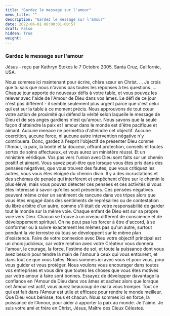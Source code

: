 ```yaml
---
title: "Gardez le message sur l'amour"
menu_title: ""
description: "Gardez le message sur l'amour"
date: 2022-06-01 06:00:01+00:57
draft: False
hidden: True
weight:
---
```

### Gardez le message sur l'amour

Jésus - reçu par Kathryn Stokes le 7 Octobre 2005, Santa Cruz, Californie, USA.

Nous sommes ici maintenant pour écrire, chère sœur en Christ. ... Je crois que tu sais que nous n'avons pas toutes les réponses à tes questions. ... Chaque jour apporte de nouveaux défis à votre table, et vous pouvez les relever avec l'aide de l'Amour de Dieu dans vos âmes. Le défi de ce jour n'est pas différent - il semble seulement plus urgent parce que c'est celui qui est sur la table à ce moment précis.
Nous approuvons de tout cœur votre action de proximité qui défend la vérité selon laquelle le message de Dieu et de ses anges gardiens n'est qu'amour. Nous savons que la seule façon d'atteindre la paix et l'amour dans le monde est d'être pacifique et aimant. Aucune menace ne permettra d'atteindre cet objectif. Aucune coercition, aucune force, ni aucune autre intervention négative n'y contribuera. Donc, gardez à l'esprit l'objectif de présenter Dieu comme l'Amour, la paix, la bonté et la douceur, offrant protection, conseils et toutes sortes de soins affectueux, et vous aurez un ministère réussi. Et un ministère véridique.
Vos pas vers l'union avec Dieu sont faits sur un chemin positif et aimant. Vous savez peut-être que lorsque vous êtes pris dans des pensées négatives, que vous trouvez des fautes, que vous critiquez les autres, vous vous êtes éloigné du chemin divin. Il y a des incrustations et des schémas de pensée qui interfèrent et empêchent d'être sur le chemin le plus élevé, mais vous pouvez détecter ces pensées et ces activités si vous êtes intéressé à savoir qu'elles sont présentes. Ces pensées négatives peuvent même créer un sentiment de rancune dans vos tripes alors que vous êtes engagé dans des sentiments de représailles ou de contestation du libre arbitre d'un autre, comme s'il était de votre responsabilité de garder tout le monde sur la même voie. Chaque enfant de Dieu est sur sa propre voie vers Dieu. Chacun se trouve à un niveau différent de conscience et de développement spirituel. On ne peut pas les forcer à être d'accord, à se conformer ou à suivre exactement les mêmes pas qu'un autre, surtout pendant la vie terrestre où tous se développent sur le même plan d'existence.
Faire de votre connexion avec Dieu votre objectif principal est un choix judicieux, car votre relation avec votre Créateur vous donnera l'amour, le courage, la force, l'estime de soi, et toute la puissance dont vous avez besoin pour tendre la main de l'amour à ceux qui vous entourent, et dans tout ce que vous faites. Nous sommes ici avec vous et pour vous, pour vous guider et vous protéger. Nous voulons vous encourager dans toutes vos entreprises et vous dire que toutes les choses que vous êtes motivés par votre amour à faire sont bonnes. Essayez de développer davantage la confiance en l'Amour de Dieu dans vos âmes et sachez alors que lorsque cet Amour est actif, vous aurez beaucoup de mal à vous tromper. Tout ce qui est fait dans l'Amour est utile et efficace pour rendre le monde meilleur.
Que Dieu vous bénisse, tous et chacun. Nous sommes ici en force, la puissance de l'Amour, pour aider à apporter la paix au monde. Je t'aime. Je suis votre ami et frère en Christ, Jésus, Maître des Cieux Célestes.